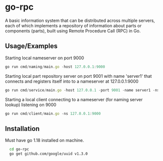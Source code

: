 
# go-rpc

A basic information system that can be distributed across multiple servers, each of which implements a repository of information about parts or components (parts), built using Remote Procedure Call (RPC) in Go.

## Usage/Examples

Starting local nameserver on port 9000

```javascript
go run cmd/naming/main.go -host 127.0.0.1:9000
```

Starting local part repository server on port 9001 with name 'server1' 
that connects and registers itself into to a nameserver at 127.0.0.1:9000

```javascript
go run cmd/service/main.go -host 127.0.0.1 -port 9001 -name server1 -ns 127.0.0.1:9000
```

Starting a local client connecting to a nameserver (for naming server lookup) listening on 9000

```javascript
go run cmd/client/main.go -ns 127.0.0.1:9000
```


## Installation

Must have go 1.18 installed on machine.

```bash
  cd go-rpc
  go get github.com/google/uuid v1.3.0
```
    